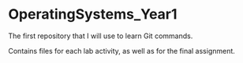 # OperatingSystems_Year1
The first repository that I will use to learn Git commands.

Contains files for each lab activity, as well as for the final assignment.
